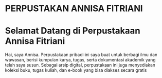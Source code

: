 # PERPUSTAKAN ANNISA FITRIANI
# Selamat Datang di Perpustakaan Annisa Fitriani
<head>
<body>
Hai, saya Annisa. Perpustakaan pribadi ini saya buat untuk berbagi ilmu dan wawasan, berisi kumpulan karya, tugas, serta dokumentasi akademik yang telah saya susun. Sebagai arsip digital, perpustakaan ini juga menyediakan koleksi buku, tugas kuliah, dan e-book yang bisa diakses secara gratis


